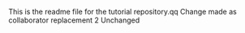 This is the readme file for the tutorial repository.qq
Change made as collaborator
replacement 2
Unchanged